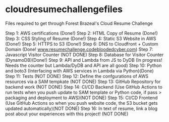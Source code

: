# cloudresumechallengefiles
Files required to get through Forest Brazeal's Cloud Resume Challenge

Step 1: AWS certifications (Done!)
Step 2: HTML Copy of Resume (Done!)
Step 3: CSS Styling of Resume (Done!)
Step 4: Static S3 Website in AWS (Done!)
Step 5: HTTPS to S3 (Done!)
Step 6: DNS to Cloudfront + Custom Domain (Done! www.resumechallenge.codebloodedcyber.com)
Step 7: Javascript Visitor Counter (NOT DONE)
Step 8: Database for Visitor Counter (DynamoDB)(Done!)
Step 9: API and Lambda from JS to DyDB (In progress! Needs the counter but Lambda/DyDB and API are all good)
Step 10: Python and boto3 (Interfacing with AWS services in Lambda via Python)(Done)
Step 11: Tests (NOT DONE)
Step 12: Define the confgurations of AWS resources via a SAM tempkate (NOT DONE)
Step 13: GitHub Repository for backend work (NOT DONE)
Step 14: CI/CD Backend (Use GitHub Actions to run tests when you push update to SAM template or Python code, 
if pass > packaging and deployment to AWS)(NOT DONE)
Step 15: CI/CD Frontend (Use GitHub Actions so when you push website code, the S3 bucket gets updated automatically)(NOT DONE)
Step 16: In text of resume, link a blog post about your experiences with this project! (NOT DONE)
